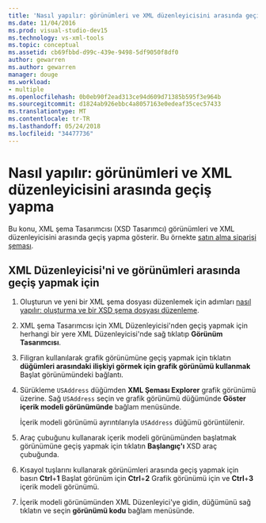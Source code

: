 ```yaml
---
title: 'Nasıl yapılır: görünümleri ve XML düzenleyicisini arasında geçiş yapma'
ms.date: 11/04/2016
ms.prod: visual-studio-dev15
ms.technology: vs-xml-tools
ms.topic: conceptual
ms.assetid: cb69fbbd-d99c-439e-9498-5df9050f8df0
author: gewarren
ms.author: gewarren
manager: douge
ms.workload:
- multiple
ms.openlocfilehash: 0b0eb90f2ead313ce94d609d71385b595f3e964b
ms.sourcegitcommit: d1824ab926ebbc4a8057163e0edeaf35cec57433
ms.translationtype: MT
ms.contentlocale: tr-TR
ms.lasthandoff: 05/24/2018
ms.locfileid: "34477736"
---
```

# <a name="how-to-switch-between-views-and-the-xml-editor"></a>Nasıl yapılır: görünümleri ve XML düzenleyicisini arasında geçiş yapma

Bu konu, XML şema Tasarımcısı (XSD Tasarımcı) görünümleri ve XML düzenleyicisini arasında geçiş yapma gösterir. Bu örnekte [satın alma siparişi şeması](../xml-tools/sample-xsd-file-simple-schema.md).

## <a name="to-switch-between-the-views-and-the-xml-editor"></a>XML Düzenleyicisi'ni ve görünümleri arasında geçiş yapmak için

1.  Oluşturun ve yeni bir XML şema dosyası düzenlemek için adımları [nasıl yapılır: oluşturma ve bir XSD şema dosyası düzenleme](../xml-tools/how-to-create-and-edit-an-xsd-schema-file.md).

2.  XML şema Tasarımcısı için XML Düzenleyicisi'nden geçiş yapmak için herhangi bir yere XML Düzenleyicisi'nde sağ tıklatıp **Görünüm Tasarımcısı**.

3.  Filigran kullanılarak grafik görünümüne geçiş yapmak için tıklatın **düğümleri arasındaki ilişkiyi görmek için grafik görünümü kullanmak** Başlat görünümündeki bağlantı.

4.  Sürükleme `USAddress` düğümden **XML Şeması Explorer** grafik görünümü üzerine. Sağ `USAddress` seçin ve grafik görünümü düğümünde **Göster içerik modeli görünümünde** bağlam menüsünde.

     İçerik modeli görünümü ayrıntılarıyla `USAddress` düğümü görüntülenir.

5.  Araç çubuğunu kullanarak içerik modeli görünümünden başlatmak görünümüne geçiş yapmak için tıklatın **Başlangıç'ı** XSD araç çubuğunda.

6.  Kısayol tuşlarını kullanarak görünümleri arasında geçiş yapmak için basın **Ctrl**+**1** Başlat görünüm için **Ctrl**+**2** Grafik görünümü için ve **Ctrl**+**3** içerik modeli görünümü.

7.  İçerik modeli görünümünden XML Düzenleyici'ye gidin, düğümünü sağ tıklatın ve seçin **görünümü kodu** bağlam menüsünde.